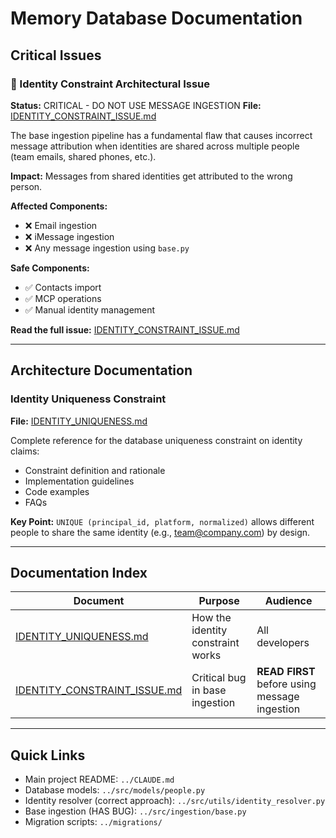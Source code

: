 # Memory Database Documentation

## Critical Issues

### 🚨 Identity Constraint Architectural Issue
**Status:** CRITICAL - DO NOT USE MESSAGE INGESTION
**File:** [IDENTITY_CONSTRAINT_ISSUE.md](./IDENTITY_CONSTRAINT_ISSUE.md)

The base ingestion pipeline has a fundamental flaw that causes incorrect message attribution when identities are shared across multiple people (team emails, shared phones, etc.).

**Impact:** Messages from shared identities get attributed to the wrong person.

**Affected Components:**
- ❌ Email ingestion
- ❌ iMessage ingestion
- ❌ Any message ingestion using `base.py`

**Safe Components:**
- ✅ Contacts import
- ✅ MCP operations
- ✅ Manual identity management

**Read the full issue:** [IDENTITY_CONSTRAINT_ISSUE.md](./IDENTITY_CONSTRAINT_ISSUE.md)

---

## Architecture Documentation

### Identity Uniqueness Constraint
**File:** [IDENTITY_UNIQUENESS.md](./IDENTITY_UNIQUENESS.md)

Complete reference for the database uniqueness constraint on identity claims:
- Constraint definition and rationale
- Implementation guidelines
- Code examples
- FAQs

**Key Point:** `UNIQUE (principal_id, platform, normalized)` allows different people to share the same identity (e.g., team@company.com) by design.

---

## Documentation Index

| Document | Purpose | Audience |
|----------|---------|----------|
| [IDENTITY_UNIQUENESS.md](./IDENTITY_UNIQUENESS.md) | How the identity constraint works | All developers |
| [IDENTITY_CONSTRAINT_ISSUE.md](./IDENTITY_CONSTRAINT_ISSUE.md) | Critical bug in base ingestion | **READ FIRST** before using message ingestion |

---

## Quick Links

- Main project README: `../CLAUDE.md`
- Database models: `../src/models/people.py`
- Identity resolver (correct approach): `../src/utils/identity_resolver.py`
- Base ingestion (HAS BUG): `../src/ingestion/base.py`
- Migration scripts: `../migrations/`
